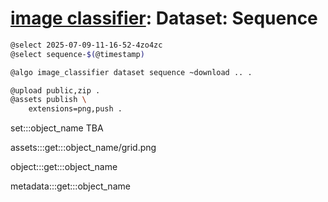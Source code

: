 # [image classifier](./image-classifier.md): Dataset: Sequence

```bash
@select 2025-07-09-11-16-52-4zo4zc
@select sequence-$(@timestamp)

@algo image_classifier dataset sequence ~download .. .

@upload public,zip .
@assets publish \
    extensions=png,push .
```

set:::object_name TBA

assets:::get:::object_name/grid.png

object:::get:::object_name

metadata:::get:::object_name